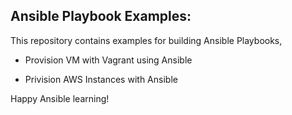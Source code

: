 Ansible Playbook Examples:
--------------------------

This repository contains examples for building Ansible Playbooks,

* Provision VM with Vagrant using Ansible

* Privision AWS Instances with Ansible 


Happy Ansible learning!
